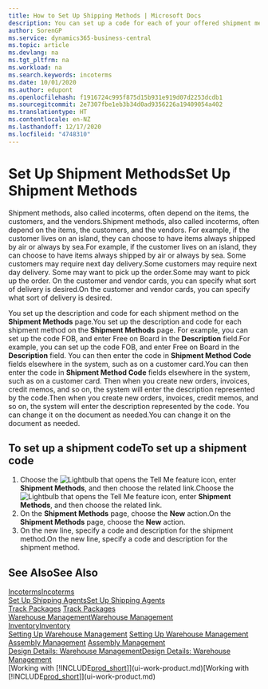 ```yaml
---
title: How to Set Up Shipping Methods | Microsoft Docs
description: You can set up a code for each of your offered shipment methods, such as  and enter information about them.
author: SorenGP
ms.service: dynamics365-business-central
ms.topic: article
ms.devlang: na
ms.tgt_pltfrm: na
ms.workload: na
ms.search.keywords: incoterms
ms.date: 10/01/2020
ms.author: edupont
ms.openlocfilehash: f1916724c995f875d15b931e919d07d2253dcdb1
ms.sourcegitcommit: 2e7307fbe1eb3b34d0ad9356226a19409054a402
ms.translationtype: HT
ms.contentlocale: en-NZ
ms.lasthandoff: 12/17/2020
ms.locfileid: "4748310"
---
```

# <a name="set-up-shipment-methods"></a><span data-ttu-id="431be-103">Set Up Shipment Methods</span><span class="sxs-lookup"><span data-stu-id="431be-103">Set Up Shipment Methods</span></span>
<span data-ttu-id="431be-104">Shipment methods, also called incoterms, often depend on the items, the customers, and the vendors.</span><span class="sxs-lookup"><span data-stu-id="431be-104">Shipment methods, also called incoterms, often depend on the items, the customers, and the vendors.</span></span> <span data-ttu-id="431be-105">For example, if the customer lives on an island, they can choose to have items always shipped by air or always by sea.</span><span class="sxs-lookup"><span data-stu-id="431be-105">For example, if the customer lives on an island, they can choose to have items always shipped by air or always by sea.</span></span> <span data-ttu-id="431be-106">Some customers may require next day delivery.</span><span class="sxs-lookup"><span data-stu-id="431be-106">Some customers may require next day delivery.</span></span> <span data-ttu-id="431be-107">Some may want to pick up the order.</span><span class="sxs-lookup"><span data-stu-id="431be-107">Some may want to pick up the order.</span></span> <span data-ttu-id="431be-108">On the customer and vendor cards, you can specify what sort of delivery is desired.</span><span class="sxs-lookup"><span data-stu-id="431be-108">On the customer and vendor cards, you can specify what sort of delivery is desired.</span></span>

<span data-ttu-id="431be-109">You set up the description and code for each shipment method on the **Shipment Methods** page.</span><span class="sxs-lookup"><span data-stu-id="431be-109">You set up the description and code for each shipment method on the **Shipment Methods** page.</span></span> <span data-ttu-id="431be-110">For example, you can set up the code FOB, and enter Free on Board in the **Description** field.</span><span class="sxs-lookup"><span data-stu-id="431be-110">For example, you can set up the code FOB, and enter Free on Board in the **Description** field.</span></span> <span data-ttu-id="431be-111">You can then enter the code in **Shipment Method Code** fields elsewhere in the system, such as on a customer card.</span><span class="sxs-lookup"><span data-stu-id="431be-111">You can then enter the code in **Shipment Method Code** fields elsewhere in the system, such as on a customer card.</span></span> <span data-ttu-id="431be-112">Then when you create new orders, invoices, credit memos, and so on, the system will enter the description represented by the code.</span><span class="sxs-lookup"><span data-stu-id="431be-112">Then when you create new orders, invoices, credit memos, and so on, the system will enter the description represented by the code.</span></span> <span data-ttu-id="431be-113">You can change it on the document as needed.</span><span class="sxs-lookup"><span data-stu-id="431be-113">You can change it on the document as needed.</span></span>

## <a name="to-set-up-a-shipment-code"></a><span data-ttu-id="431be-114">To set up a shipment code</span><span class="sxs-lookup"><span data-stu-id="431be-114">To set up a shipment code</span></span>
1. <span data-ttu-id="431be-115">Choose the ![Lightbulb that opens the Tell Me feature](media/ui-search/search_small.png "Tell me what you want to do") icon, enter **Shipment Methods**, and then choose the related link.</span><span class="sxs-lookup"><span data-stu-id="431be-115">Choose the ![Lightbulb that opens the Tell Me feature](media/ui-search/search_small.png "Tell me what you want to do") icon, enter **Shipment Methods**, and then choose the related link.</span></span>
2. <span data-ttu-id="431be-116">On the **Shipment Methods** page, choose the **New** action.</span><span class="sxs-lookup"><span data-stu-id="431be-116">On the **Shipment Methods** page, choose the **New** action.</span></span>
3. <span data-ttu-id="431be-117">On the new line, specify a code and description for the shipment method.</span><span class="sxs-lookup"><span data-stu-id="431be-117">On the new line, specify a code and description for the shipment method.</span></span>

## <a name="see-also"></a><span data-ttu-id="431be-118">See Also</span><span class="sxs-lookup"><span data-stu-id="431be-118">See Also</span></span>
[<span data-ttu-id="431be-119">Incoterms</span><span class="sxs-lookup"><span data-stu-id="431be-119">Incoterms</span></span>](https://iccwbo.org/resources-for-business/incoterms-rules)  
[<span data-ttu-id="431be-120">Set Up Shipping Agents</span><span class="sxs-lookup"><span data-stu-id="431be-120">Set Up Shipping Agents</span></span>](sales-how-to-set-up-shipping-agents.md)  
<span data-ttu-id="431be-121">[Track Packages](sales-how-track-packages.md)  </span><span class="sxs-lookup"><span data-stu-id="431be-121">[Track Packages](sales-how-track-packages.md)  </span></span>  
[<span data-ttu-id="431be-122">Warehouse Management</span><span class="sxs-lookup"><span data-stu-id="431be-122">Warehouse Management</span></span>](warehouse-manage-warehouse.md)  
[<span data-ttu-id="431be-123">Inventory</span><span class="sxs-lookup"><span data-stu-id="431be-123">Inventory</span></span>](inventory-manage-inventory.md)  
<span data-ttu-id="431be-124">[Setting Up Warehouse Management](warehouse-setup-warehouse.md)   </span><span class="sxs-lookup"><span data-stu-id="431be-124">[Setting Up Warehouse Management](warehouse-setup-warehouse.md)   </span></span>  
<span data-ttu-id="431be-125">[Assembly Management](assembly-assemble-items.md)  </span><span class="sxs-lookup"><span data-stu-id="431be-125">[Assembly Management](assembly-assemble-items.md)  </span></span>  
[<span data-ttu-id="431be-126">Design Details: Warehouse Management</span><span class="sxs-lookup"><span data-stu-id="431be-126">Design Details: Warehouse Management</span></span>](design-details-warehouse-management.md)  
<span data-ttu-id="431be-127">[Working with [!INCLUDE[prod_short](includes/prod_short.md)]](ui-work-product.md)</span><span class="sxs-lookup"><span data-stu-id="431be-127">[Working with [!INCLUDE[prod_short](includes/prod_short.md)]](ui-work-product.md)</span></span>  

